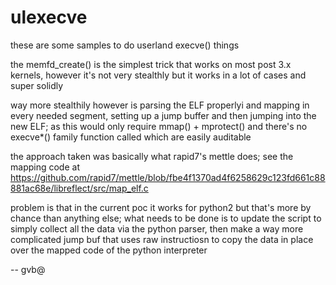 # ulexecve

these are some samples to do userland execve() things

the memfd_create() is the simplest trick that works on most post 3.x kernels, however
it's not very stealthly but it works in a lot of cases and super solidly

way more stealthily however is parsing the ELF properlyi and mapping in every needed
segment, setting up a jump buffer and then jumping into the new ELF; as this would
only require mmap() + mprotect() and there's no execve*() family function called which
are easily auditable

the approach taken was basically what rapid7's mettle does; see the mapping
code at https://github.com/rapid7/mettle/blob/fbe4f1370ad4f6258629c123fd661c88881ac68e/libreflect/src/map_elf.c

problem is that in the current poc it works for python2 but that's more by chance than
anything else; what needs to be done is to update the script to simply collect all
the data via the python parser, then make a way more complicated jump buf that uses
raw instructiosn to copy the data in place over the mapped code of the python interpreter



-- gvb@



